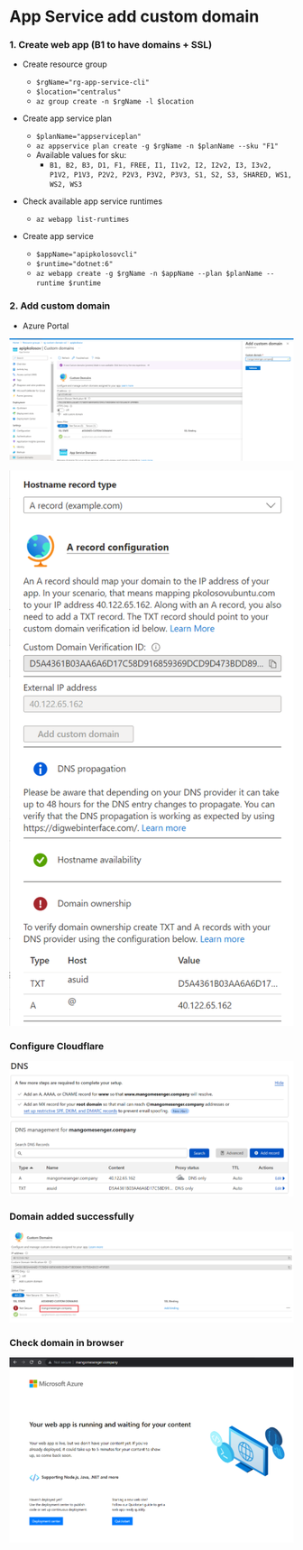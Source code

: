 ﻿# App Service add custom domain

### 1. Create web app (B1 to have domains + SSL)

- Create resource group
    - `$rgName="rg-app-service-cli"`
    - `$location="centralus"`
    - `az group create -n $rgName -l $location`

- Create app service plan
    - `$planName="appserviceplan"`
    - `az appservice plan create -g $rgName -n $planName --sku "F1"`
    - Available values for sku:
        - `B1, B2, B3, D1, F1, FREE, I1, I1v2, I2, I2v2, I3, I3v2, P1V2, P1V3, P2V2, P2V3, P3V2, P3V3, S1, S2, S3, SHARED, WS1, WS2, WS3`

- Check available app service runtimes
    - `az webapp list-runtimes`

- Create app service
    - `$appName="apipkolosovcli"`
    - `$runtime="dotnet:6"`
    - `az webapp create -g $rgName -n $appName --plan $planName --runtime $runtime`

### 2. Add custom domain

- Azure Portal

![portal_add_domain](./img/custom-domains/01_add_azure_portal.PNG)

![validate_domain_portal](./img/custom-domains/04_domain_name_validation_portal.PNG)

### Configure Cloudflare

![domain_cloudflare](./img/custom-domains/02_cloudflare_config.PNG)

### Domain added successfully

![domain_added](./img/custom-domains/03_custom_domain_added.png)

### Check domain in browser

![check_browser](./img/custom-domains/05_check_in_browser.PNG)